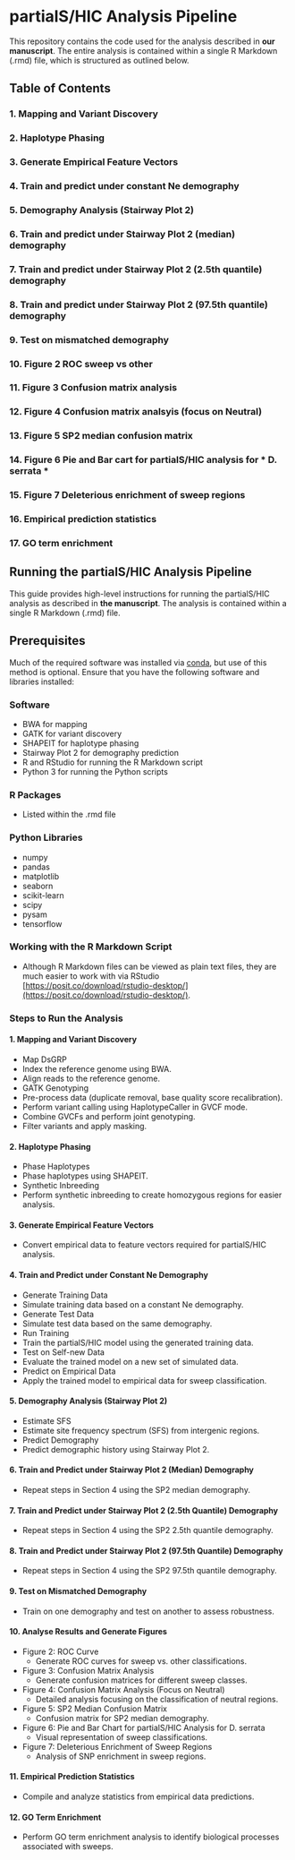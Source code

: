 # partialS/HIC Analysis Pipeline
This repository contains the code used for the analysis described in **our manuscript**. The entire analysis is contained within a single R Markdown (.rmd) file, which is structured as outlined below.

## Table of Contents
### 1. Mapping and Variant Discovery
### 2. Haplotype Phasing
### 3. Generate Empirical Feature Vectors
### 4. Train and predict under constant Ne demography
### 5. Demography Analysis (Stairway Plot 2)
### 6. Train and predict under Stairway Plot 2 (median) demography
### 7. Train and predict under Stairway Plot 2 (2.5th quantile) demography
### 8. Train and predict under Stairway Plot 2 (97.5th quantile) demography
### 9. Test on mismatched demography
### 10. Figure 2 ROC sweep vs other
### 11. Figure 3 Confusion matrix analysis
### 12. Figure 4 Confusion matrix analsyis (focus on Neutral)
### 13. Figure 5 SP2 median confusion matrix
### 14. Figure 6 Pie and Bar cart for partialS/HIC analysis for * D. serrata *
### 15. Figure 7 Deleterious enrichment of sweep regions
### 16. Empirical prediction statistics
### 17. GO term enrichment

## Running the partialS/HIC Analysis Pipeline
This guide provides high-level instructions for running the partialS/HIC analysis as described in **the manuscript**. The analysis is contained within a single R Markdown (.rmd) file.

## Prerequisites
Much of the required software was installed via [conda](https://docs.anaconda.com/miniconda/miniconda-install/), but use of this method is optional. Ensure that you have the following software and libraries installed:

### Software
- BWA for mapping
- GATK for variant discovery
- SHAPEIT for haplotype phasing
- Stairway Plot 2 for demography prediction
- R and RStudio for running the R Markdown script
- Python 3 for running the Python scripts

### R Packages
- Listed within the .rmd file

### Python Libraries
- numpy
- pandas
- matplotlib
- seaborn
- scikit-learn
- scipy
- pysam
- tensorflow

### Working with the R Markdown Script
- Although R Markdown files can be viewed as plain text files, they are much easier to work with via RStudio [https://posit.co/download/rstudio-desktop/](https://posit.co/download/rstudio-desktop/).

### Steps to Run the Analysis
#### 1. Mapping and Variant Discovery
- Map DsGRP
- Index the reference genome using BWA.
- Align reads to the reference genome.
- GATK Genotyping
- Pre-process data (duplicate removal, base quality score recalibration).
- Perform variant calling using HaplotypeCaller in GVCF mode.
- Combine GVCFs and perform joint genotyping.
- Filter variants and apply masking.
#### 2. Haplotype Phasing
- Phase Haplotypes
- Phase haplotypes using SHAPEIT.
- Synthetic Inbreeding
- Perform synthetic inbreeding to create homozygous regions for easier analysis.
#### 3. Generate Empirical Feature Vectors
- Convert empirical data to feature vectors required for partialS/HIC analysis.
#### 4. Train and Predict under Constant Ne Demography
- Generate Training Data
- Simulate training data based on a constant Ne demography.
- Generate Test Data
- Simulate test data based on the same demography.
- Run Training
- Train the partialS/HIC model using the generated training data.
- Test on Self-new Data
- Evaluate the trained model on a new set of simulated data.
- Predict on Empirical Data
- Apply the trained model to empirical data for sweep classification.
#### 5. Demography Analysis (Stairway Plot 2)
- Estimate SFS
- Estimate site frequency spectrum (SFS) from intergenic regions.
- Predict Demography
- Predict demographic history using Stairway Plot 2.
#### 6. Train and Predict under Stairway Plot 2 (Median) Demography
- Repeat steps in Section 4 using the SP2 median demography.
#### 7. Train and Predict under Stairway Plot 2 (2.5th Quantile) Demography
- Repeat steps in Section 4 using the SP2 2.5th quantile demography.
#### 8. Train and Predict under Stairway Plot 2 (97.5th Quantile) Demography
- Repeat steps in Section 4 using the SP2 97.5th quantile demography.
#### 9. Test on Mismatched Demography
- Train on one demography and test on another to assess robustness.
#### 10. Analyse Results and Generate Figures
- Figure 2: ROC Curve
  - Generate ROC curves for sweep vs. other classifications.
- Figure 3: Confusion Matrix Analysis
  - Generate confusion matrices for different sweep classes.
- Figure 4: Confusion Matrix Analysis (Focus on Neutral)
  - Detailed analysis focusing on the classification of neutral regions.
- Figure 5: SP2 Median Confusion Matrix
  - Confusion matrix for SP2 median demography.
- Figure 6: Pie and Bar Chart for partialS/HIC Analysis for D. serrata
  - Visual representation of sweep classifications.
- Figure 7: Deleterious Enrichment of Sweep Regions
  - Analysis of SNP enrichment in sweep regions.
#### 11. Empirical Prediction Statistics
- Compile and analyze statistics from empirical data predictions.
#### 12. GO Term Enrichment
- Perform GO term enrichment analysis to identify biological processes associated with sweeps.

